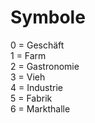 # Symbole  
0 = Geschäft  
1 = Farm  
2 = Gastronomie  
3 = Vieh  
4 = Industrie  
5 = Fabrik  
6 = Markthalle
